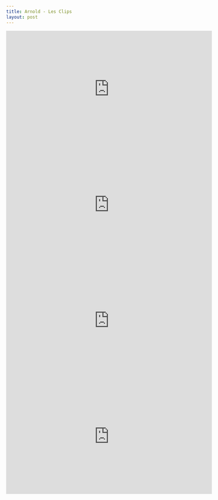 ```yaml
---
title: Arnold - Les Clips
layout: post
---
```

<iframe width="560" height="315" src="https://www.youtube.com/embed/wZGumBAZpPc" frameborder="0" allow="accelerometer; autoplay; encrypted-media; gyroscope; picture-in-picture" allowfullscreen></iframe>

<iframe width="560" height="315" src="https://www.youtube.com/embed/8NiBaJ70Db4" frameborder="0" allow="accelerometer; autoplay; encrypted-media; gyroscope; picture-in-picture" allowfullscreen></iframe>

<iframe width="560" height="315" src="https://www.youtube.com/embed/8NiBaJ70Db4" frameborder="0" allow="accelerometer; autoplay; encrypted-media; gyroscope; picture-in-picture" allowfullscreen></iframe>

<iframe width="560" height="315" src="https://www.youtube.com/embed/MseEM7Hnkiw" frameborder="0" allow="accelerometer; autoplay; encrypted-media; gyroscope; picture-in-picture" allowfullscreen></iframe>
